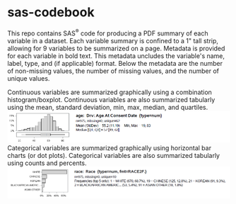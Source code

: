 # sas-codebook

This repo contains SAS<sup>&reg;</sup> code for producing a PDF summary of each variable in a dataset. Each variable summary is confined to a 1" tall strip, allowing for 9 variables to be summarized on a page. Metadata is provided for each variable in bold text. This metadata uncludes the variable's name, label, type, and (if applicable) format. Below the metadata are the number of non-missing values, the number of missing values, and the number of unique values.

Continuous variables are summarized graphically using a combination histogram/boxplot. Continuous variables are also summarized tabularly using the mean, standard deviation, min, max, median, and quartiles.
![sas-codebook continuous example](https://github.com/RhoInc/sas-codebook/blob/master/Continuous.PNG)
Categorical variables are summarized graphically using horizontal bar charts (or dot plots). Categorical variables are also summarized tabularly using counts and percents. 
![sas-codebook categorical example](https://github.com/RhoInc/sas-codebook/blob/master/Categorical.PNG)
